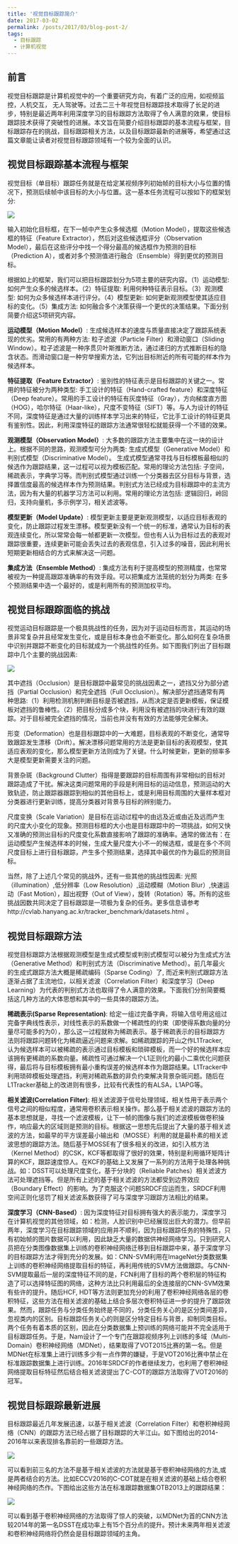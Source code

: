 ```yaml
---
title: '视觉目标跟踪简介'
date: 2017-03-02
permalink: /posts/2017/03/blog-post-2/
tags:
  - 目标跟踪
  - 计算机视觉
---
```

## 前言
视觉目标跟踪是计算机视觉中的一个重要研究方向，有着广泛的应用，如视频监控，人机交互， 无人驾驶等。过去二三十年视觉目标跟踪技术取得了长足的进步，特别是最近两年利用深度学习的目标跟踪方法取得了令人满意的效果，使目标跟踪技术获得了突破性的进展。本文旨在简要介绍目标跟踪的基本流程与框架，目标跟踪存在的挑战，目标跟踪相关方法，以及目标跟踪最新的进展等，希望通过这篇文章能让读者对视觉目标跟踪领域有一个较为全面的认识。

## 视觉目标跟踪基本流程与框架
视觉目标（单目标）跟踪任务就是在给定某视频序列初始帧的目标大小与位置的情况下，预测后续帧中该目标的大小与位置。这一基本任务流程可以按如下的框架划分:

<img src='/images/intro1.jpg'>

输入初始化目标框，在下一帧中产生众多候选框（Motion Model），提取这些候选框的特征（Feature Extractor），然后对这些候选框评分（Observation Model），最后在这些评分中找一个得分最高的候选框作为预测的目标（Prediction A），或者对多个预测值进行融合（Ensemble）得到更优的预测目标。

根据如上的框架，我们可以把目标跟踪划分为5项主要的研究内容。（1）运动模型: 如何产生众多的候选样本。（2）特征提取: 利用何种特征表示目标。（3）观测模型: 如何为众多候选样本进行评分。（4）模型更新: 如何更新观测模型使其适应目标的变化。（5）集成方法: 如何融合多个决策获得一个更优的决策结果。下面分别简要介绍这5项研究内容。

**运动模型（Motion Model）**: 生成候选样本的速度与质量直接决定了跟踪系统表现的优劣。常用的有两种方法: 粒子滤波（Particle Filter）和滑动窗口（Sliding Window）。粒子滤波是一种序贯贝叶斯推断方法，通过递归的方式推断目标的隐含状态。而滑动窗口是一种穷举搜索方法，它列出目标附近的所有可能的样本作为候选样本。

**特征提取（Feature Extractor）**: 鉴别性的特征表示是目标跟踪的关键之一。常用的特征被分为两种类型: 手工设计的特征（Hand-crafted feature）和深度特征（Deep feature）。常用的手工设计的特征有灰度特征（Gray），方向梯度直方图（HOG），哈尔特征（Haar-like），尺度不变特征（SIFT）等。与人为设计的特征不同，深度特征是通过大量的训练样本学习出来的特征，它比手工设计的特征更具有鉴别性。因此，利用深度特征的跟踪方法通常很轻松就能获得一个不错的效果。

**观测模型（Observation Model）**: 大多数的跟踪方法主要集中在这一块的设计上。根据不同的思路，观测模型可分为两类: 生成式模型（Generative Model）和判别式模型（Discriminative Model）。 生成式模型通常寻找与目标模板最相似的候选作为跟踪结果，这一过程可以视为模板匹配。常用的理论方法包括: 子空间，稀疏表示，字典学习等。而判别式模型通过训练一个分类器去区分目标与背景，选择置信度最高的候选样本作为预测结果。判别式方法已经成为目标跟踪中的主流方法，因为有大量的机器学习方法可以利用。常用的理论方法包括: 逻辑回归，岭回归，支持向量机，多示例学习，相关滤波等。

**模型更新（Model Update）**: 模型更新主要是更新观测模型，以适应目标表观的变化，防止跟踪过程发生漂移。模型更新没有一个统一的标准，通常认为目标的表观连续变化，所以常常会每一帧都更新一次模型。但也有人认为目标过去的表观对跟踪很重要，连续更新可能会丢失过去的表观信息，引入过多的噪音，因此利用长短期更新相结合的方式来解决这一问题。

**集成方法（Ensemble Method）**: 集成方法有利于提高模型的预测精度，也常常被视为一种提高跟踪准确率的有效手段。可以把集成方法笼统的划分为两类: 在多个预测结果中选一个最好的，或是利用所有的预测加权平均。

## 视觉目标跟踪面临的挑战
视觉运动目标跟踪是一个极具挑战性的任务，因为对于运动目标而言，其运动的场景非常复杂并且经常发生变化，或是目标本身也会不断变化。那么如何在复杂场景中识别并跟踪不断变化的目标就成为一个挑战性的任务。如下图我们列出了目标跟踪中几个主要的挑战因素:

<img src='/images/intro2.jpg'>

其中遮挡（Occlusion）是目标跟踪中最常见的挑战因素之一，遮挡又分为部分遮挡（Partial Occlusion）和完全遮挡（Full Occlusion）。解决部分遮挡通常有两种思路:（1）利用检测机制判断目标是否被遮挡，从而决定是否更新模板，保证模板对遮挡的鲁棒性。（2）把目标分成多个块，利用没有被遮挡的块进行有效的跟踪。对于目标被完全遮挡的情况，当前也并没有有效的方法能够完全解决。

形变（Deformation）也是目标跟踪中的一大难题，目标表观的不断变化，通常导致跟踪发生漂移（Drift）。解决漂移问题常用的方法是更新目标的表观模型，使其适应表观的变化，那么模型更新方法则成为了关键。什么时候更新，更新的频率多大是模型更新需要关注的问题。

背景杂斑（Background Clutter）指得是要跟踪的目标周围有非常相似的目标对跟踪造成了干扰。解决这类问题常用的手段是利用目标的运动信息，预测运动的大致轨迹，防止跟踪器跟踪到相似的其他目标上，或是利用目标周围的大量样本框对分类器进行更新训练，提高分类器对背景与目标的辨别能力。

尺度变换（Scale Variation）是目标在运动过程中的由远及近或由近及远而产生的尺度大小变化的现象。预测目标框的大小也是目标跟踪中的一项挑战，如何又快又准确的预测出目标的尺度变化系数直接影响了跟踪的准确率。通常的做法有：在运动模型产生候选样本的时候，生成大量尺度大小不一的候选框，或是在多个不同尺度目标上进行目标跟踪，产生多个预测结果，选择其中最优的作为最后的预测目标。

当然，除了上述几个常见的挑战外，还有一些其他的挑战性因素: 光照（illumination）,低分辨率（Low Resolution）,运动模糊（Motion Blur）,快速运动（Fast Motion），超出视野（Out of View），旋转（Rotation）等。所有的这些挑战因数共同决定了目标跟踪是一项极为复杂的任务。更多信息请参考http://cvlab.hanyang.ac.kr/tracker_benchmark/datasets.html 。

## 视觉目标跟踪方法
视觉目标跟踪方法根据观测模型是生成式模型或判别式模型可以被分为生成式方法（Generative Method）和判别式方法（Discriminative Method）。前几年最火的生成式跟踪方法大概是稀疏编码（Sparse Coding）了, 而近来判别式跟踪方法逐渐占据了主流地位，以相关滤波（Correlation Filter）和深度学习（Deep Learning）为代表的判别式方法也取得了令人满意的效果。下面我们分别简要概括这几种方法的大体思想和其中的一些具体的跟踪方法。

**稀疏表示(Sparse Representation)**: 给定一组过完备字典，将输入信号用这组过完备字典线性表示，对线性表示的系数做一个稀疏性的约束（即使得系数向量的分量尽可能多的为0），那么这一过程就称为稀疏表示。基于稀疏表示的目标跟踪方法则将跟踪问题转化为稀疏逼近问题来求解。如稀疏跟踪的开山之作L1Tracker, 认为候选样本可以被稀疏的表示通过目标模板和琐碎模板，而一个好的候选样本应该拥有更稀疏的系数向量。稀疏性可通过解决一个L1正则化的最小二乘优化问题获得，最后将与目标模板拥有最小重构误差的候选样本作为跟踪结果。L1Tracker中利用琐碎模板处理遮挡，利用对稀疏系数的非负约束解决背景杂斑问题。随后在L1Tracker基础上的改进则有很多，比较有代表性的有ALSA，L1APG等。

**相关滤波(Correlation Filter)**: 相关滤波源于信号处理领域，相关性用于表示两个信号之间的相似程度，通常用卷积表示相关操作。那么基于相关滤波的跟踪方法的基本思想就是，寻找一个滤波模板，让下一帧的图像与我们的滤波模板做卷积操作，响应最大的区域则是预测的目标。根据这一思想先后提出了大量的基于相关滤波的方法，如最早的平方误差最小输出和（MOSSE）利用的就是最朴素的相关滤波思想的跟踪方法。随后基于MOSSE有了很多相关的改进，如引入核方法（Kernel Method）的CSK，KCF等都取得了很好的效果，特别是利用循环矩阵计算的KCF，跟踪速度惊人。在KCF的基础上又发展了一系列的方法用于处理各种挑战。如：DSST可以处理尺度变化，基于分块的（Reliable Patches）相关滤波方法可处理遮挡等。但是所有上述的基于相关滤波的方法都受到边界效应（Boundary Effect）的影响。为了克服这个问题SRDCF应运而生，SRDCF利用空间正则化惩罚了相关滤波系数获得了可与深度学习跟踪方法相比的结果。

**深度学习（CNN-Based）**: 因为深度特征对目标拥有强大的表示能力，深度学习在计算机视觉的其他领域，如：检测，人脸识别中已经展现出巨大的潜力。但早前两年，深度学习在目标跟踪领域的应用并不顺利，因为目标跟踪任务的特殊性，只有初始帧的图片数据可以利用，因此缺乏大量的数据供神经网络学习。只到研究人员把在分类图像数据集上训练的卷积神经网络迁移到目标跟踪中来，基于深度学习的目标跟踪方法才得到充分的发展。如：CNN-SVM利用在ImageNet分类数据集上训练的卷积神经网络提取目标的特征，再利用传统的SVM方法做跟踪。与CNN-SVM提取最后一层的深度特征不同的是，FCN利用了目标的两个卷积层的特征构造了可以选择特征图的网络，这种方法比只利用最后的全连接层的CNN-SVM效果有些许的提升。随后HCF, HDT等方法则更加充分的利用了卷积神经网络各层的卷积特征，这些方法在相关滤波的基础上结合多层次卷积特征进一步的提升了跟踪效果。然而，跟踪任务与分类任务始终是不同的，分类任务关心的是区分类间差异，忽视类内的区别。目标跟踪任务关心的则是区分特定目标与背景，抑制同类目标。两个任务有着本质的区别，因此在分类数据集上预训练的网络可能并不完全适用于目标跟踪任务。于是，Nam设计了一个专门在跟踪视频序列上训练的多域（Multi-Domain）卷积神经网络（MDNet），结果取得了VOT2015比赛的第一名。但是MDNet在标准集上进行训练多少有一点作弊的嫌疑，于是VOT2016比赛中禁止在标准跟踪数据集上进行训练。2016年SRDCF的作者继续发力，也利用了卷积神经网络提取目标特征然后结合相关滤波提出了C-COT的跟踪方法取得了VOT2016的冠军。

## 视觉目标跟踪最新进展
目标跟踪最近几年发展迅速，以基于相关滤波（Correlation Filter）和卷积神经网络（CNN）的跟踪方法已经占据了目标跟踪的大半江山。如下图给出的2014-2016年以来表现排名靠前的一些跟踪方法。

<img src='/images/intro3.jpg'>

可以看到前三名的方法不是基于相关滤波的方法就是基于卷积神经网络的方法,或是两者结合的方法。比如ECCV2016的C-COT就是在相关滤波的基础上结合卷积神经网络的杰作。下图给出这些方法在标准跟踪数据集OTB2013上的跟踪结果：


<img src='/images/intro4.jpg'>

可以看到基于卷积神经网络的方法取得了惊人的突破，以MDNet为首的CNN方法较2014年的第一名DSST在成功率上有15个百分点的提升。预计未来两年相关滤波和卷积神经网络将仍然会是目标跟踪领域的主角。
